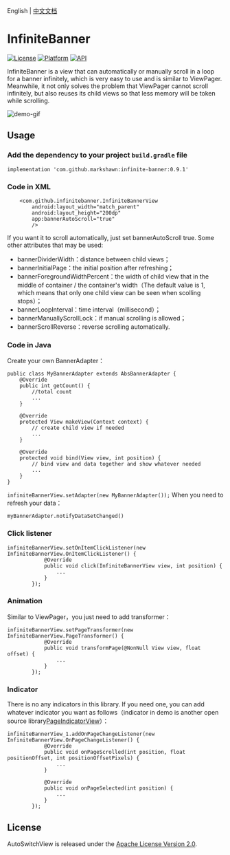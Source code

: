 English  |  [中文文档](README_cn.md)

# InfiniteBanner
[![License](https://img.shields.io/badge/License-Apache%202.0-blue.svg)](https://opensource.org/licenses/Apache-2.0)
[![Platform](https://img.shields.io/badge/platform-android-green.svg)](http://developer.android.com/index.html)
[![API](https://img.shields.io/badge/API-14%2B-brightgreen.svg?style=flat)](https://android-arsenal.com/api?level=14)


InfiniteBanner is a view that can automatically or manually scroll in a loop for a banner infinitely, which is very easy to use and is similar to ViewPager. Meanwhile, it not only solves the problem that ViewPager cannot scroll infinitely, but also reuses its child views so that less memory will be token while scrolling.

![demo-gif](https://github.com/Marksss/InfiniteBanner/blob/master/gif/demo.gif)
## Usage
### Add the dependency to your project `build.gradle` file
``` implementation 'com.github.markshawn:infinite-banner:0.9.1' ```
### Code in XML
```
    <com.github.infinitebanner.InfiniteBannerView
        android:layout_width="match_parent"
        android:layout_height="200dp"
		app:bannerAutoScroll="true"
        />
```
If you want it to scroll automatically, just set bannerAutoScroll true. Some other attributes that may be used:
- bannerDividerWidth：distance between child views；
- bannerInitialPage：the initial position after refreshing；
- bannerForegroundWidthPercent：the width of child view that in the middle of container / the container's width（The default value is 1, which means that only one child view can be seen when scolling stops）；
- bannerLoopInterval：time interval（millisecond）；
- bannerManuallyScrollLock：if manual scrolling is allowed；
- bannerScrollReverse：reverse scrolling automatically.

### Code in Java

Create your own BannerAdapter：
```
public class MyBannerAdapter extends AbsBannerAdapter {
    @Override
    public int getCount() {
		//total count
        ...
    }

    @Override
    protected View makeView(Context context) {
		// create child view if needed
        ...
    }

    @Override
    protected void bind(View view, int position) {
        // bind view and data together and show whatever needed
		...
    }
}
```
```infiniteBannerView.setAdapter(new MyBannerAdapter());```
When you need to refresh your data：

```myBannerAdapter.notifyDataSetChanged()```

### Click listener
```
infiniteBannerView.setOnItemClickListener(new InfiniteBannerView.OnItemClickListener() {
            @Override
            public void click(InfiniteBannerView view, int position) {
                ...
            }
        });
```

### Animation
Similar to ViewPager，you just need to add transformer：
```
infiniteBannerView.setPageTransformer(new InfiniteBannerView.PageTransformer() {
            @Override
            public void transformPage(@NonNull View view, float offset) {
                ...
            }
        });
```

### Indicator
There is no any indicators in this library. If you need one, you can add whatever indicator you want as follows（indicator in demo is another open source library[PageIndicatorView](https://github.com/romandanylyk/PageIndicatorView "PageIndicatorView")）：
```
infiniteBannerView_1.addOnPageChangeListener(new InfiniteBannerView.OnPageChangeListener() {
            @Override
            public void onPageScrolled(int position, float positionOffset, int positionOffsetPixels) {
				...
            }

            @Override
            public void onPageSelected(int position) {
                ...
            }
        });
```
## License
AutoSwitchView is released under the [Apache License Version 2.0](LICENSE).
